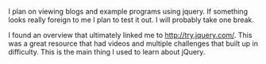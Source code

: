 I plan on viewing blogs and example programs using jquery. If something looks really foreign to me I plan to test it out. I will probably take one break.

I found an overview that ultimately linked me to http://try.jquery.com/. This was a great resource that had videos and multiple challenges that built up in difficulty. This is the main thing I used to learn about jQuery.

